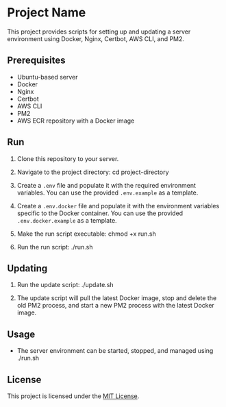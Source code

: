 # Project Name

This project provides scripts for setting up and updating a server environment using Docker, Nginx, Certbot, AWS CLI, and PM2.

## Prerequisites

- Ubuntu-based server
- Docker
- Nginx
- Certbot
- AWS CLI
- PM2
- AWS ECR repository with a Docker image

## Run

1. Clone this repository to your server.

2. Navigate to the project directory:
cd project-directory

3. Create a `.env` file and populate it with the required environment variables. You can use the provided `.env.example` as a template.

4. Create a `.env.docker` file and populate it with the environment variables specific to the Docker container. You can use the provided `.env.docker.example` as a template.

5. Make the run script executable:
chmod +x run.sh

6. Run the run script:
./run.sh

## Updating

1. Run the update script:
./update.sh

2. The update script will pull the latest Docker image, stop and delete the old PM2 process, and start a new PM2 process with the latest Docker image.

## Usage

- The server environment can be started, stopped, and managed using ./run.sh

## License

This project is licensed under the [MIT License](LICENSE).
